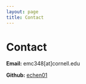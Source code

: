 ```yaml
---
layout: page
title: Contact
---
```

# Contact

**Email:** emc348[at]cornell.edu

**Github:** [echen01](https://github.com/echen01)
